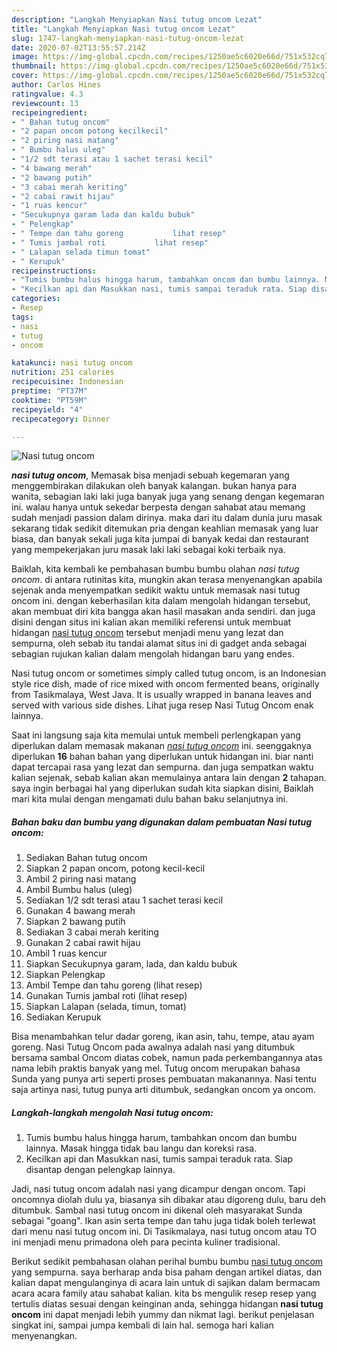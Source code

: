 ```yaml
---
description: "Langkah Menyiapkan Nasi tutug oncom Lezat"
title: "Langkah Menyiapkan Nasi tutug oncom Lezat"
slug: 1747-langkah-menyiapkan-nasi-tutug-oncom-lezat
date: 2020-07-02T13:55:57.214Z
image: https://img-global.cpcdn.com/recipes/1250ae5c6020e66d/751x532cq70/nasi-tutug-oncom-foto-resep-utama.jpg
thumbnail: https://img-global.cpcdn.com/recipes/1250ae5c6020e66d/751x532cq70/nasi-tutug-oncom-foto-resep-utama.jpg
cover: https://img-global.cpcdn.com/recipes/1250ae5c6020e66d/751x532cq70/nasi-tutug-oncom-foto-resep-utama.jpg
author: Carlos Hines
ratingvalue: 4.3
reviewcount: 13
recipeingredient:
- " Bahan tutug oncom"
- "2 papan oncom potong kecilkecil"
- "2 piring nasi matang"
- " Bumbu halus uleg"
- "1/2 sdt terasi atau 1 sachet terasi kecil"
- "4 bawang merah"
- "2 bawang putih"
- "3 cabai merah keriting"
- "2 cabai rawit hijau"
- "1 ruas kencur"
- "Secukupnya garam lada dan kaldu bubuk"
- " Pelengkap"
- " Tempe dan tahu goreng           lihat resep"
- " Tumis jambal roti           lihat resep"
- " Lalapan selada timun tomat"
- " Kerupuk"
recipeinstructions:
- "Tumis bumbu halus hingga harum, tambahkan oncom dan bumbu lainnya. Masak hingga tidak bau langu dan koreksi rasa."
- "Kecilkan api dan Masukkan nasi, tumis sampai teraduk rata. Siap disantap dengan pelengkap lainnya."
categories:
- Resep
tags:
- nasi
- tutug
- oncom

katakunci: nasi tutug oncom 
nutrition: 251 calories
recipecuisine: Indonesian
preptime: "PT37M"
cooktime: "PT59M"
recipeyield: "4"
recipecategory: Dinner

---
```



![Nasi tutug oncom](https://img-global.cpcdn.com/recipes/1250ae5c6020e66d/751x532cq70/nasi-tutug-oncom-foto-resep-utama.jpg)

<b><i>nasi tutug oncom</i></b>, Memasak bisa menjadi sebuah kegemaran yang menggembirakan dilakukan oleh banyak kalangan. bukan hanya para wanita, sebagian laki laki juga banyak juga yang senang dengan kegemaran ini. walau hanya untuk sekedar berpesta dengan sahabat atau memang sudah menjadi passion dalam dirinya. maka dari itu dalam dunia juru masak sekarang tidak sedikit ditemukan pria dengan keahlian memasak yang luar biasa, dan banyak sekali juga kita jumpai di banyak kedai dan restaurant yang mempekerjakan juru masak laki laki sebagai koki terbaik nya.

Baiklah, kita kembali ke pembahasan bumbu bumbu olahan <i>nasi tutug oncom</i>. di antara rutinitas kita, mungkin akan terasa menyenangkan apabila sejenak anda menyempatkan sedikit waktu untuk memasak nasi tutug oncom ini. dengan keberhasilan kita dalam mengolah hidangan tersebut, akan membuat diri kita bangga akan hasil masakan anda sendiri. dan juga disini dengan situs ini kalian akan memiliki referensi untuk membuat hidangan <u>nasi tutug oncom</u> tersebut menjadi menu yang lezat dan sempurna, oleh sebab itu tandai alamat situs ini di gadget anda sebagai sebagian rujukan kalian dalam mengolah hidangan baru yang endes.

Nasi tutug oncom or sometimes simply called tutug oncom, is an Indonesian style rice dish, made of rice mixed with oncom fermented beans, originally from Tasikmalaya, West Java. It is usually wrapped in banana leaves and served with various side dishes. Lihat juga resep Nasi Tutug Oncom enak lainnya.


Saat ini langsung saja kita memulai untuk membeli perlengkapan yang diperlukan dalam memasak makanan <u><i>nasi tutug oncom</i></u> ini. seenggaknya diperlukan <b>16</b> bahan bahan yang diperlukan untuk hidangan ini. biar nanti dapat tercapai rasa yang lezat dan sempurna. dan juga sempatkan waktu kalian sejenak, sebab kalian akan memulainya antara lain dengan <b>2</b> tahapan. saya ingin berbagai hal yang diperlukan sudah kita siapkan disini, Baiklah mari kita mulai dengan mengamati dulu bahan baku selanjutnya ini.

<!--inarticleads1-->

##### Bahan baku dan bumbu yang digunakan dalam pembuatan Nasi tutug oncom:

1. Sediakan  Bahan tutug oncom
1. Siapkan 2 papan oncom, potong kecil-kecil
1. Ambil 2 piring nasi matang
1. Ambil  Bumbu halus (uleg)
1. Sediakan 1/2 sdt terasi atau 1 sachet terasi kecil
1. Gunakan 4 bawang merah
1. Siapkan 2 bawang putih
1. Sediakan 3 cabai merah keriting
1. Gunakan 2 cabai rawit hijau
1. Ambil 1 ruas kencur
1. Siapkan Secukupnya garam, lada, dan kaldu bubuk
1. Siapkan  Pelengkap
1. Ambil  Tempe dan tahu goreng           (lihat resep)
1. Gunakan  Tumis jambal roti           (lihat resep)
1. Siapkan  Lalapan (selada, timun, tomat)
1. Sediakan  Kerupuk


Bisa menambahkan telur dadar goreng, ikan asin, tahu, tempe, atau ayam goreng. Nasi Tutug Oncom pada awalnya adalah nasi yang ditumbuk bersama sambal Oncom diatas cobek, namun pada perkembangannya atas nama lebih praktis banyak yang mel. Tutug oncom merupakan bahasa Sunda yang punya arti seperti proses pembuatan makanannya. Nasi tentu saja artinya nasi, tutug punya arti ditumbuk, sedangkan oncom ya oncom. 

<!--inarticleads2-->

##### Langkah-langkah mengolah Nasi tutug oncom:

1. Tumis bumbu halus hingga harum, tambahkan oncom dan bumbu lainnya. Masak hingga tidak bau langu dan koreksi rasa.
1. Kecilkan api dan Masukkan nasi, tumis sampai teraduk rata. Siap disantap dengan pelengkap lainnya.


Jadi, nasi tutug oncom adalah nasi yang dicampur dengan oncom. Tapi oncomnya diolah dulu ya, biasanya sih dibakar atau digoreng dulu, baru deh ditumbuk. Sambal nasi tutug oncom ini dikenal oleh masyarakat Sunda sebagai &#34;goang&#34;. Ikan asin serta tempe dan tahu juga tidak boleh terlewat dari menu nasi tutug oncom ini. Di Tasikmalaya, nasi tutug oncom atau TO ini menjadi menu primadona oleh para pecinta kuliner tradisional. 

Berikut sedikit pembahasan olahan perihal bumbu bumbu <u>nasi tutug oncom</u> yang sempurna. saya berharap anda bisa paham dengan artikel diatas, dan kalian dapat mengulanginya di acara lain untuk di sajikan dalam bermacam acara acara family atau sahabat kalian. kita bs mengulik resep resep yang tertulis diatas sesuai dengan keinginan anda, sehingga hidangan <b>nasi tutug oncom</b> ini dapat menjadi lebih yummy dan nikmat lagi. berikut penjelasan singkat ini, sampai jumpa kembali di lain hal. semoga hari kalian menyenangkan.
